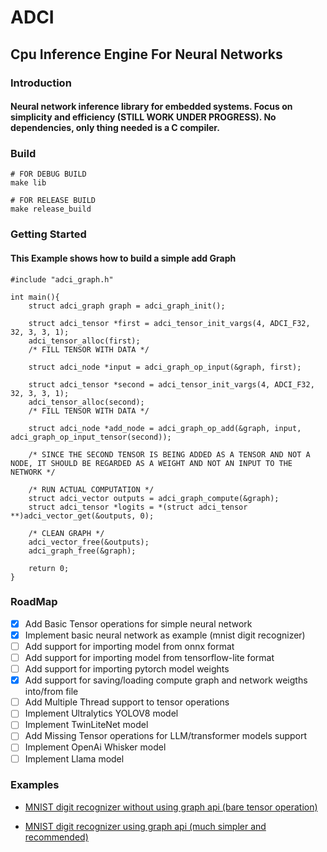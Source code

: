 # ADCI

## Cpu Inference Engine For Neural Networks

### Introduction

#### Neural network inference library for embedded systems. Focus on simplicity and efficiency (STILL WORK UNDER PROGRESS). No dependencies, only thing needed is a C compiler.

### Build
```
# FOR DEBUG BUILD
make lib

# FOR RELEASE BUILD
make release_build
```

### Getting Started

#### This Example shows how to build a simple add Graph
```
#include "adci_graph.h"

int main(){
    struct adci_graph graph = adci_graph_init();

    struct adci_tensor *first = adci_tensor_init_vargs(4, ADCI_F32, 32, 3, 3, 1);
    adci_tensor_alloc(first);
    /* FILL TENSOR WITH DATA */

    struct adci_node *input = adci_graph_op_input(&graph, first);

    struct adci_tensor *second = adci_tensor_init_vargs(4, ADCI_F32, 32, 3, 3, 1);
    adci_tensor_alloc(second);
    /* FILL TENSOR WITH DATA */

    struct adci_node *add_node = adci_graph_op_add(&graph, input, adci_graph_op_input_tensor(second));

    /* SINCE THE SECOND TENSOR IS BEING ADDED AS A TENSOR AND NOT A NODE, IT SHOULD BE REGARDED AS A WEIGHT AND NOT AN INPUT TO THE NETWORK */

    /* RUN ACTUAL COMPUTATION */
    struct adci_vector outputs = adci_graph_compute(&graph);
    struct adci_tensor *logits = *(struct adci_tensor **)adci_vector_get(&outputs, 0);

    /* CLEAN GRAPH */
    adci_vector_free(&outputs);
    adci_graph_free(&graph);

    return 0;
}
```

### RoadMap

- [x] Add Basic Tensor operations for simple neural network
- [x] Implement basic neural network as example (mnist digit recognizer)
- [ ] Add support for importing model from onnx format
- [ ] Add support for importing model from tensorflow-lite format
- [ ] Add support for importing pytorch model weights
- [x] Add support for saving/loading compute graph and network weigths into/from file
- [ ] Add Multiple Thread support to tensor operations 
- [ ] Implement Ultralytics YOLOV8 model
- [ ] Implement TwinLiteNet model
- [ ] Add Missing Tensor operations for LLM/transformer models support
- [ ] Implement OpenAi Whisker model
- [ ] Implement Llama model 

### Examples

- [MNIST digit recognizer without using graph api (bare tensor operation)](./examples/digit-recognizer-nograph/)

- [MNIST digit recognizer using graph api (much simpler and recommended)](./examples/digit-recognizer/)

